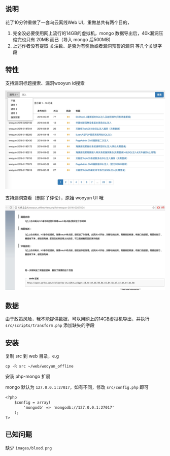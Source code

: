 ## 说明

花了10分钟重做了一套乌云离线Web UI，重做总共有两个目的，

1. 完全没必要使用网上流行的14GB的虚拟机，mongo 数据导出后，40k漏洞压缩完也只有 20MB 而已（导入 mongo 后500MB)
2. 上述作者没有提取 关注数、是否为有奖励或者漏洞预警的漏洞 等几个关键字段

## 特性

支持漏洞标题搜索、漏洞wooyun id搜索

![alt tag](https://raw.githubusercontent.com/CaledoniaProject/wooyun_offline_ui/master/contrib/screen.jpg)

支持漏洞查看（删除了评论），原始 wooyun UI 哦

![alt tag](https://raw.githubusercontent.com/CaledoniaProject/wooyun_offline_ui/master/contrib/screen2.jpg)

## 数据

由于政策风险，我不能提供数据，可以用网上的14GB虚拟机导出，并执行 `src/scripts/transform.php` 添加缺失的字段

## 安装

复制 src 到 web 目录，e.g

```
cp -R src ~/web/wooyun_offline
```

安装 php-mongo 扩展

mongo 默认为 `127.0.0.1:27017`，如有不同，修改 `src/config.php` 即可

```
<?php
	$config = array(
		'mongodb' => 'mongodb://127.0.0.1:27017'
	);
?>
```

## 已知问题

缺少 `images/blood.png`


